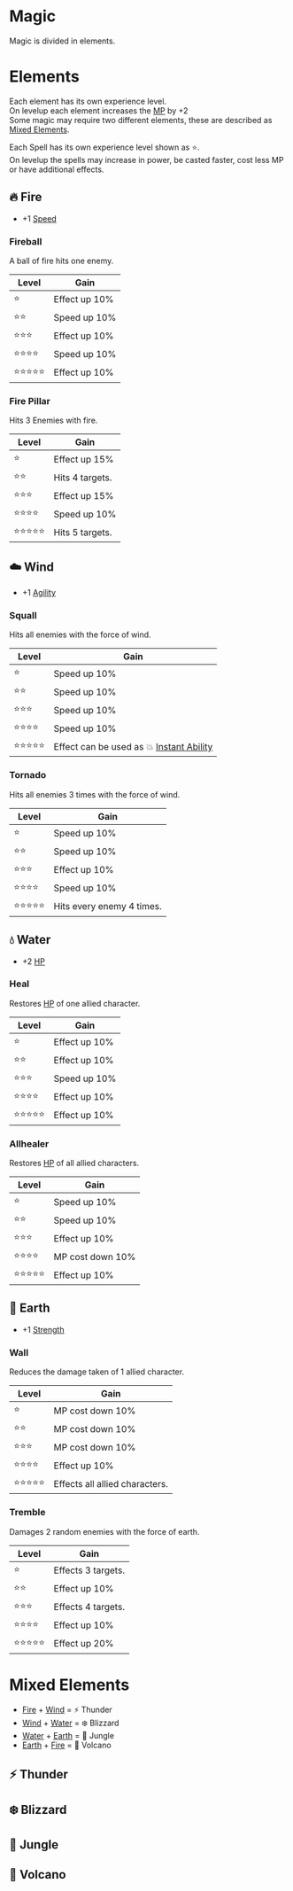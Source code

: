
# Magic

Magic is divided in elements.  

# Elements
Each element has its own experience level.  
On levelup each element increases the [MP](attributes.md#magic-points) by +2  
Some magic may require two different elements, these are described as [Mixed Elements](#mixed-elements).

Each Spell has its own experience level shown as :star:.  
On levelup the spells may increase in power, be casted faster, cost less MP or have additional effects.

## :fire: Fire

* +1 [Speed](attributes.md#speed)

### Fireball
A ball of fire hits one enemy.

Level | Gain
------|-----
:star: |  Effect up 10%
:star::star: |  Speed up 10%
:star::star::star: |  Effect up 10%
:star::star::star::star: |  Speed up 10%
:star::star::star::star::star: |  Effect up 10%

### Fire Pillar
Hits 3 Enemies with fire.

Level | Gain
------|-----
:star: |  Effect up 15%
:star::star: |  Hits 4 targets.
:star::star::star: |  Effect up 15%
:star::star::star::star: |  Speed up 10%
:star::star::star::star::star: |  Hits 5 targets.

## :cloud: Wind

* +1 [Agility](attributes.md#agility)

### Squall
Hits all enemies with the force of wind.

Level | Gain
------|-----
:star: |  Speed up 10%
:star::star: |  Speed up 10%
:star::star::star: |  Speed up 10%
:star::star::star::star: |  Speed up 10%
:star::star::star::star::star: |  Effect can be used as :boom: [Instant Ability](battle_system.md#priorities)

### Tornado
Hits all enemies 3 times with the force of wind.

Level | Gain
------|-----
:star: |  Speed up 10%
:star::star: |  Speed up 10%
:star::star::star: |  Effect up 10%
:star::star::star::star: |  Speed up 10%
:star::star::star::star::star: |  Hits every enemy 4 times.

## :droplet: Water

* +2 [HP](attributes.md#hit-points)

### Heal
Restores [HP](attributes.md#hit-points) of one allied character.

Level | Gain
------|-----
:star: |  Effect up 10%
:star::star: |  Effect up 10%
:star::star::star: |  Speed up 10%
:star::star::star::star: |  Effect up 10%
:star::star::star::star::star: |  Effect up 10%

### Allhealer
Restores [HP](attributes.md#hit-points) of all allied characters.

Level | Gain
------|-----
:star: |  Speed up 10%
:star::star: |  Speed up 10%
:star::star::star: |  Effect up 10%
:star::star::star::star: |  MP cost down 10%
:star::star::star::star::star: |  Effect up 10%

## :gem: Earth
* +1 [Strength](attributes.md#strength)

### Wall
Reduces the damage taken of 1 allied character.

Level | Gain
------|-----
:star: |  MP cost down 10%
:star::star: |  MP cost down 10%
:star::star::star: |  MP cost down 10%
:star::star::star::star: |  Effect up 10%
:star::star::star::star::star: |  Effects all allied characters.

### Tremble
Damages 2 random enemies with the force of earth.

Level | Gain
------|-----
:star: |  Effects 3 targets.
:star::star: |  Effect up 10%
:star::star::star: |  Effects 4 targets.
:star::star::star::star: |  Effect up 10%
:star::star::star::star::star: |  Effect up 20%

# Mixed Elements

* [Fire](#fire-fire) + [Wind](#cloud-wind) = :zap: Thunder
* [Wind](#cloud-wind) + [Water](#droplet-water) = :snowflake: Blizzard 
* [Water](#droplet-water) + [Earth](#gem-earth) = :seedling: Jungle 
* [Earth](#gem-earth) + [Fire](#fire-fire) = :volcano: Volcano 

## :zap: Thunder

## :snowflake: Blizzard

## :seedling: Jungle

## :volcano: Volcano
